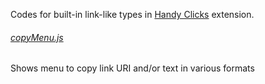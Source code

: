 Codes for built-in link-like types in <a href="https://github.com/Infocatcher/Handy_Clicks">Handy Clicks</a> extension.

###### <a href="copyMenu.js">copyMenu.js</a>
Shows menu to copy link URI and/or text in various formats